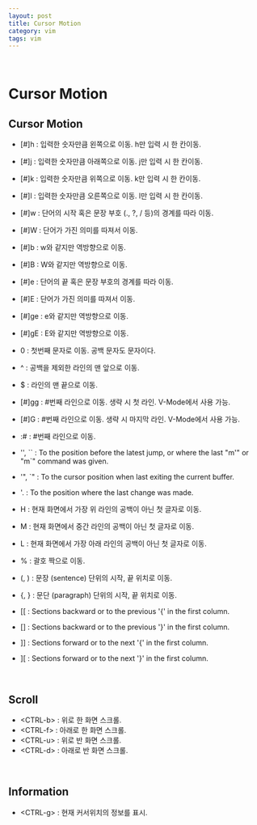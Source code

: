 ```yaml
---
layout: post
title: Cursor Motion
category: vim
tags: vim
---
```


&nbsp;

# Cursor Motion

## Cursor Motion

- [#]h : 입력한 숫자만큼 왼쪽으로 이동. h만 입력 시 한 칸이동.
- [#]j : 입력한 숫자만큼 아래쪽으로 이동. j만 입력 시 한 칸이동.
- [#]k : 입력한 숫자만큼 위쪽으로 이동. k만 입력 시 한 칸이동.
- [#]l : 입력한 숫자만큼 오른쪽으로 이동. l만 입력 시 한 칸이동.




- [#]w : 단어의 시작 혹은 문장 부호 (., ?, / 등)의 경계를 따라 이동.
- [#]W : 단어가 가진 의미를 따져서 이동.
- [#]b : w와 같지만 역방향으로 이동.
- [#]B : W와 같지만 역방향으로 이동.
- [#]e : 단어의 끝 혹은 문장 부호의 경계를 따라 이동.
- [#]E : 단어가 가진 의미를 따져서 이동.
- [#]ge : e와 같지만 역방향으로 이동.
- [#]gE : E와 같지만 역방향으로 이동.




- 0 : 첫번째 문자로 이동. 공백 문자도 문자이다.
- ^ : 공백을 제외한 라인의 맨 앞으로 이동.
- $ : 라인의 맨 끝으로 이동.
- [#]gg : #번째 라인으로 이동. 생략 시 첫 라인. V-Mode에서 사용 가능.
- [#]G : #번째 라인으로 이동. 생략 시 마지막 라인. V-Mode에서 사용 가능.
- :# : #번째 라인으로 이동.




- '', \`\` : To the position before the latest jump, or where the last "m'" or "m`" command was given.
- '", `" : To the cursor position when last exiting the current buffer.
- '. : To the position where the last change was made.




- H : 현재 화면에서 가장 위 라인의 공백이 아닌 첫 글자로 이동.
- M : 현재 화면에서 중간 라인의 공백이 아닌 첫 글자로 이동.
- L : 현재 화면에서 가장 아래 라인의 공백이 아닌 첫 글자로 이동.




- % : 괄호 짝으로 이동.
- (, ) : 문장 (sentence) 단위의 시작, 끝 위치로 이동.
- {, } : 문단 (paragraph) 단위의 시작, 끝 위치로 이동.
- [[ : Sections backward or to the previous '{' in the first column.
- [] : Sections backward or to the previous '}' in the first column.
- ]] : Sections forward or to the next '{' in the first column.
- ][ : Sections forward or to the next '}' in the first column.

&nbsp;

## Scroll

- \<CTRL-b> : 위로 한 화면 스크롤.
- \<CTRL-f> : 아래로 한 화면 스크롤.
- \<CTRL-u> : 위로 반 화면 스크롤.
- \<CTRL-d> : 아래로 반 화면 스크롤.

&nbsp;

## Information

- \<CTRL-g> : 현재 커서위치의 정보를 표시.


